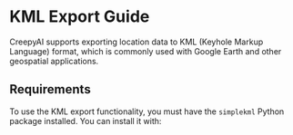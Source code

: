 # KML Export Guide

CreepyAI supports exporting location data to KML (Keyhole Markup Language) format, which is commonly used with Google Earth and other geospatial applications.

## Requirements

To use the KML export functionality, you must have the `simplekml` Python package installed. You can install it with:

